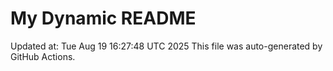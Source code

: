 # My Dynamic README
Updated at: Tue Aug 19 16:27:48 UTC 2025
This file was auto-generated by GitHub Actions.
